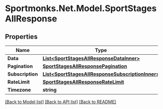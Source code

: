 # Sportmonks.Net.Model.SportStagesAllResponse

## Properties

Name | Type | Description | Notes
------------ | ------------- | ------------- | -------------
**Data** | [**List&lt;SportStagesAllResponseDataInner&gt;**](SportStagesAllResponseDataInner.md) |  | [optional] 
**Pagination** | [**SportStagesAllResponsePagination**](SportStagesAllResponsePagination.md) |  | [optional] 
**Subscription** | [**List&lt;SportStagesAllResponseSubscriptionInner&gt;**](SportStagesAllResponseSubscriptionInner.md) |  | [optional] 
**RateLimit** | [**SportStagesAllResponseRateLimit**](SportStagesAllResponseRateLimit.md) |  | [optional] 
**Timezone** | **string** |  | [optional] 

[[Back to Model list]](../README.md#documentation-for-models) [[Back to API list]](../README.md#documentation-for-api-endpoints) [[Back to README]](../README.md)

